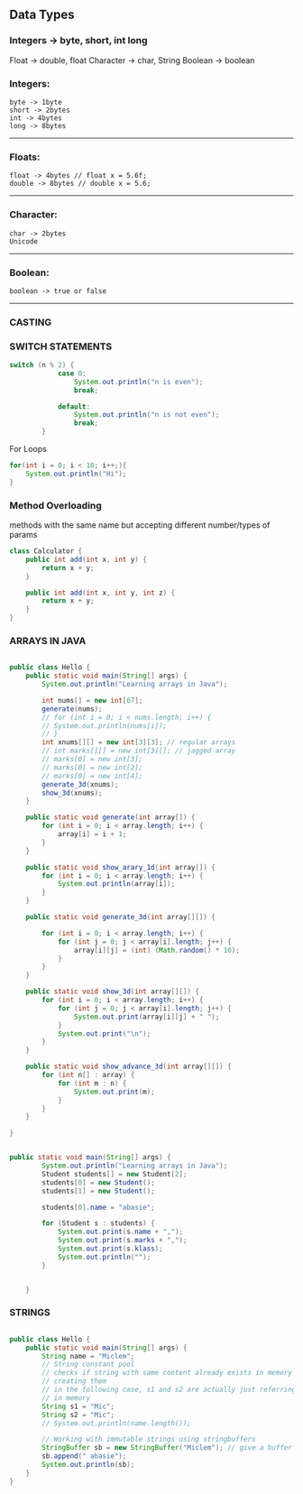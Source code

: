 ## Data Types

### Integers -> byte, short, int long
Float -> double, float
Character -> char, String
Boolean -> boolean

### Integers:
    byte -> 1byte
    short -> 2bytes
    int -> 4bytes
    long -> 8bytes

---

### Floats: 
    float -> 4bytes // float x = 5.6f;
    double -> 8bytes // double x = 5.6;

---

### Character: 
    char -> 2bytes
    Unicode

---
### Boolean:
    boolean -> true or false

---
### CASTING
 

### SWITCH STATEMENTS
``` java
switch (n % 2) {
            case 0:
                System.out.println("n is even");
                break;

            default:
                System.out.println("n is not even");
                break;
        }
```

For Loops
```java
for(int i = 0; i < 10; i++;){
    System.out.println("Hi");
}
```

### Method Overloading
methods with the same name but accepting different number/types of params
```java
class Calculator {
    public int add(int x, int y) {
        return x + y;
    }

    public int add(int x, int y, int z) {
        return x + y;
    }
} 
```

### ARRAYS IN JAVA
```java

public class Hello {
    public static void main(String[] args) {
        System.out.println("Learning arrays in Java");

        int nums[] = new int[67];
        generate(nums);
        // for (int i = 0; i < nums.length; i++) {
        // System.out.println(nums[i]);
        // }
        int xnums[][] = new int[3][3]; // regular arrays
        // int marks[][] = new int[3][]; // jagged array
        // marks[0] = new int[3];
        // marks[0] = new int[2];
        // marks[0] = new int[4];
        generate_3d(xnums);
        show_3d(xnums);
    }

    public static void generate(int array[]) {
        for (int i = 0; i < array.length; i++) {
            array[i] = i + 1;
        }
    }

    public static void show_arary_1d(int array[]) {
        for (int i = 0; i < array.length; i++) {
            System.out.println(array[i]);
        }
    }

    public static void generate_3d(int array[][]) {

        for (int i = 0; i < array.length; i++) {
            for (int j = 0; j < array[i].length; j++) {
                array[i][j] = (int) (Math.random() * 10);
            }
        }
    }

    public static void show_3d(int array[][]) {
        for (int i = 0; i < array.length; i++) {
            for (int j = 0; j < array[i].length; j++) {
                System.out.print(array[i][j] + " ");
            }
            System.out.print("\n");
        }
    }

    public static void show_advance_3d(int array[][]) {
        for (int n[] : array) {
            for (int m : n) {
                System.out.print(m);
            }
        }
    }

}


public static void main(String[] args) {
        System.out.println("Learning arrays in Java");
        Student students[] = new Student[2];
        students[0] = new Student();
        students[1] = new Student();

        students[0].name = "abasie";

        for (Student s : students) {
            System.out.print(s.name + ",");
            System.out.print(s.marks + ",");
            System.out.print(s.klass);
            System.out.println("");
        }


    }
```

### STRINGS
```java

public class Hello {
    public static void main(String[] args) {
        String name = "Miclem";
        // String constant pool
        // checks if string with same content already exists in memory before actually
        // creating them
        // in the following case, s1 and s2 are actually just referring to the same obj
        // in memory
        String s1 = "Mic";
        String s2 = "Mic";
        // System.out.println(name.length());

        // Working with immutable strings using stringbuffers
        StringBuffer sb = new StringBuffer("Miclem"); // give a buffer of 16 byes -> totaling to 22
        sb.append(" abasie");
        System.out.println(sb);
    }
}
```